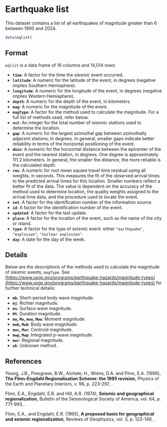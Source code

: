 # Earthquake list

This dataset contains a list of all earthquakes of magnitude greater than 6 between 1900 and 2024.

```r
data(eqlist)
```

## Format

`eqlist` is a data frame of 16 columns and 14,014 rows:

- **`time`**: A factor for the time the siesmic event occurred.
- **`latitude`**: A numeric for the latitude of the event, in degrees (negative implies Southern Hemisphere).
- **`longitude`**: A numeric for the longitude of the event, in degrees (negative implies Western Hemisphere).
- **`depth`**: A numeric for the depth of the event, in kilometers.
- **`mag`**: A numeric for the magnitude of the event.
- **`magType`**: A factor for the method used to calculate the magnitude. For a full list of methods used, refer below.
- **`nst`**: An integer for the total number of siesmic stations used to determine the location.
- **`gap`**: A numeric for the largest azimuthal gap between azimuthally adjacent stations, in degrees. In general, smaller gaps indicate better reliability in terms of the horizontal positioning of the event.
- **`dmin`**: A numeric for the horizontal distance between the epicenter of the event and the nearest station, in degrees. One degree is approximately 111.2 kilometers. In general, the smaller the distance, the more reliable is the calculated depth.
- **`rms`**: A numeric for root mean square travel time residual using all weights, in seconds. This measures the fit of the observed arrival times to the predicted arrival times for this location. Smaller numbers reflect a better fit of the data. The value is dependent on the accuracy of the method used to determine location, the quality weights assigned to the arrival time data, and the procedure used to locate the event.
- **`net`**: A factor for the identification number of the information source.
- **`id`**: A factor for the identification number of the event.
- **`updated`**: A factor for the last update.
- **`place`**: A factor for the location of the event, such as the name of the city or island.
- **`type`**: A factor for the type of seismic event: either `"earthquake"`, `"explosion"`, `"nuclear explosion"`.
- **`day`**: A date for the day of the week.

## Details

Below are the descriptions of the methods used to calculate the magnitude of siesmic events, `magType`. See [https://www.usgs.gov/programs/earthquake-hazards/magnitude-types](https://www.usgs.gov/programs/earthquake-hazards/magnitude-types) for further technical details:

- **`mb`**: Short-period body wave magnitude.
- **`mj`**: Richter magnitude.
- **`ms`**: Surface wave magnitude.
- **`Mt`**: Duration magnitude.
- **`mw`, `Mw`, `mww`, `Mww`**: Moment magnitude.
- **`mwb`, `Mwb`**: Body wave magnitude.
- **`mwc`, `Mwc`**: Centroid magnitude.
- **`mwp`, `Mwp`**: Integrated p-wave magnitude.
- **`mwr`**: Regional magnitude.
- **`uk`**: Unknown method.

## References

Young, J.B., Presgrave, B.W., Aichele, H., Wiens, D.A. and Flinn, E.A. (1996), **The Flinn-Engdahl Regionalisation Scheme: the 1995 revision**, Physics of the Earth and Planetary Interiors, v. 96, p. 223-297, .

Flinn, E.A., Engdahl, E.R. and Hill, A.R. (1974), **Seismic and geographical regionalization**, Bulletin of the Seismological Society of America, vol. 64, p. 771-993, .

Flinn, E.A., and Engdahl, E.R. (1965), **A proposed basis for geographical and seismic regionalization**, Reviews of Geophysics, vol. 3, p. 123-149, .

 
